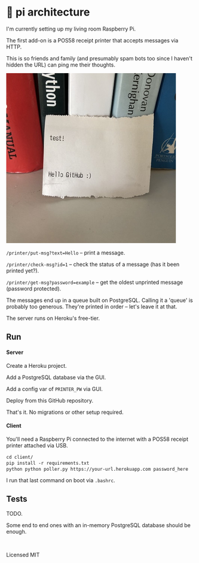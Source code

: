 # 🥧 pi architecture

I'm currently setting up my living room Raspberry Pi.

The first add-on is a POS58 receipt printer that accepts messages via HTTP.

This is so friends and family (and presumably spam bots too since I haven't hidden the URL) can ping me their thoughts.

![Receipt with "test!" and "Hello GitHub" on a bookshelf](https://github.com/healeycodes/pi/blob/main/client/preview.jpeg)

`/printer/put-msg?text=Hello` – print a message.

`/printer/check-msg?id=1` – check the status of a message (has it been printed yet?).

`/printer/get-msg?password=example` – get the oldest unprinted message (password protected).

The messages end up in a queue built on PostgreSQL. Calling it a 'queue' is probably too generous. They're printed in order – let's leave it at that.

The server runs on Heroku's free-tier.

## Run

#### Server

Create a Heroku project.

Add a PostgreSQL database via the GUI.

Add a config var of `PRINTER_PW` via GUI.

Deploy from this GitHub repository.

That's it. No migrations or other setup required.

#### Client

You'll need a Raspberry Pi connected to the internet with a POS58 receipt printer attached via USB.

```
cd client/
pip install -r requirements.txt
python python poller.py https://your-url.herokuapp.com password_here 
```

I run that last command on boot via `.bashrc`.

## Tests

TODO.

Some end to end ones with an in-memory PostgreSQL database should be enough.

<br>

Licensed MIT
